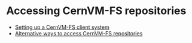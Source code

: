 # Accessing CernVM-FS repositories

- [Setting up a CernVM-FS client system](client.md)
- [Alternative ways to access CernVM-FS repositories](alternatives.md)
